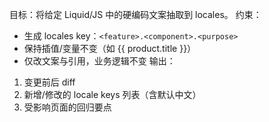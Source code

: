 ﻿<!-- 提示词模板：多语言抽取 -->
目标：将给定 Liquid/JS 中的硬编码文案抽取到 locales。
约束：
- 生成 locales key：`<feature>.<component>.<purpose>`
- 保持插值/变量不变（如 {{ product.title }}）
- 仅改文案与引用，业务逻辑不变
输出：
1) 变更前后 diff
2) 新增/修改的 locale keys 列表（含默认中文）
3) 受影响页面的回归要点
